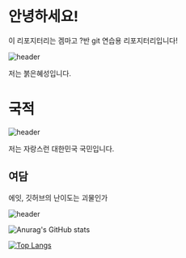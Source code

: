 # 안녕하세요!
이 리포지터리는 겜마고 ?반 git 연습용 리포지터리입니다!

![header](https://search.pstatic.net/common/?src=http%3A%2F%2Fcafefiles.naver.net%2Fdata24%2F2007%2F3%2F6%2F70%2F%25BB%25FE%25BE%25C6%25C5%25B1.jpg&type=sc960_832)

저는 붉은혜성입니다.
#
# 국적
![header](https://search.pstatic.net/common/?src=http%3A%2F%2Fcafefiles.naver.net%2FMjAxODAyMTZfMzUg%2FMDAxNTE4NzUwMTE3MTI5.09gONPQnKKOHXL13UXaktfKv45BIwCWmP1szVvhrTxcg.q8EG9ML9587omCNWHHaVCukl0rC-9z7F4xDw0meyQ9Yg.JPEG.bwoo11%2FIMG_0552.JPG&type=sc960_832)

저는 자랑스런 대한민국 국민입니다.


## 여담
에잇, 깃허브의 난이도는 괴물인가

![header](https://search.pstatic.net/common/?src=http%3A%2F%2Fblogfiles.naver.net%2FMjAxODAxMTJfMjgy%2FMDAxNTE1NzQzNDcyODkz.G16Kks0tevfwRYlUmFXHyBJ2uw9L3xJdmh9-MkkHcv8g.urznotZutLAaSO8ov9TasDpnJHaCDtLifVvffoDdd1cg.JPEG.asd0472804%2Fi13890546295.jpg&type=sc960_832)

![Anurag's GitHub stats](https://github-readme-stats.vercel.app/api?username=antking1234&show_icons=true&theme=dark)

[![Top Langs](https://github-readme-stats.vercel.app/api/top-langs/?username=antking1234)](https://github.com/anuraghazra/github-readme-stats)

